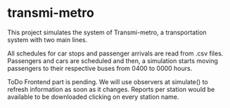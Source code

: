 # transmi-metro
This project simulates the system of Transmi-metro, a transportation system with two main lines.

All schedules for car stops and passenger arrivals are read from .csv files. Passengers and cars are scheduled and then, a
simulation starts moving passengers to their respective buses from 0400 to 0000 hours.

ToDo Frontend part is pending. We will use observers at simulate() to refresh information as soon as it changes. Reports per 
station would be available to be downloaded clicking on every station name.
